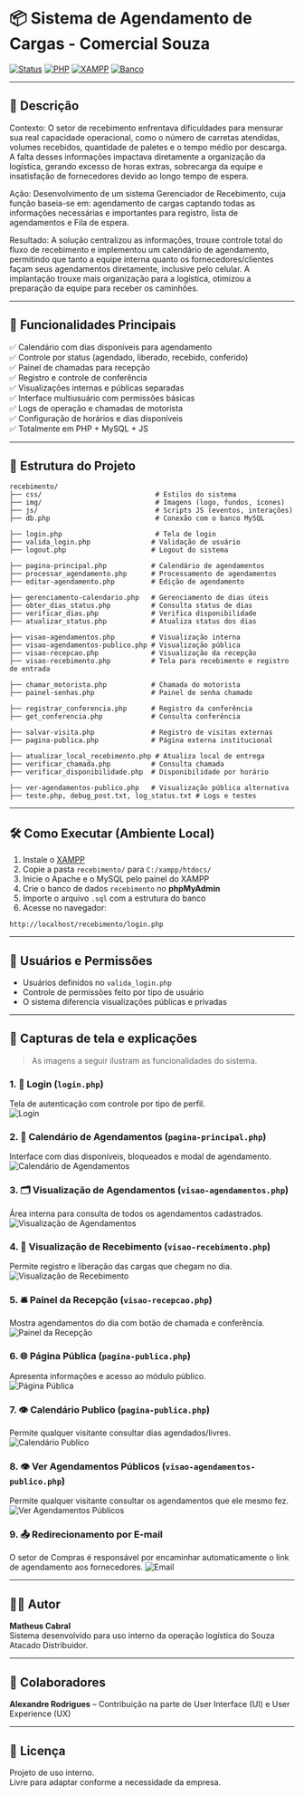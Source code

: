 # 📦 Sistema de Agendamento de Cargas - Comercial Souza

[![Status](https://img.shields.io/badge/status-Em%20Produção-brightgreen)]()
[![PHP](https://img.shields.io/badge/PHP-7%2B-blue)]()
[![XAMPP](https://img.shields.io/badge/XAMPP-Apache%20%2B%20MySQL-orange)]()
[![Banco](https://img.shields.io/badge/MySQL-Database-yellowgreen)]()

---

## 📝 Descrição

Contexto: 
O setor de recebimento enfrentava dificuldades para mensurar sua real capacidade operacional, como o número de carretas atendidas, volumes recebidos, quantidade de paletes e o tempo médio por descarga. A falta desses informações impactava diretamente a organização da logística, gerando excesso de horas extras, sobrecarga da equipe e insatisfação de fornecedores devido ao longo tempo de espera.

Ação: 
Desenvolvimento de um sistema Gerenciador de Recebimento, cuja função baseia-se em: agendamento de cargas captando todas as informações necessárias e importantes para registro, lista de agendamentos e Fila de espera.

Resultado:
A solução centralizou as informações, trouxe controle total do fluxo de recebimento e implementou um calendário de agendamento, permitindo que tanto a equipe interna quanto os fornecedores/clientes façam seus agendamentos diretamente, inclusive pelo celular. A implantação trouxe mais organização para a logística, otimizou a preparação da equipe para receber os caminhões.

---

## 🔧 Funcionalidades Principais

✅ Calendário com dias disponíveis para agendamento  
✅ Controle por status (agendado, liberado, recebido, conferido)  
✅ Painel de chamadas para recepção  
✅ Registro e controle de conferência  
✅ Visualizações internas e públicas separadas  
✅ Interface multiusuário com permissões básicas  
✅ Logs de operação e chamadas de motorista  
✅ Configuração de horários e dias disponíveis  
✅ Totalmente em PHP + MySQL + JS

---

## 📁 Estrutura do Projeto

```
recebimento/
├── css/                            # Estilos do sistema
├── img/                            # Imagens (logo, fundos, ícones)
├── js/                             # Scripts JS (eventos, interações)
├── db.php                          # Conexão com o banco MySQL

├── login.php                       # Tela de login
├── valida_login.php               # Validação de usuário
├── logout.php                     # Logout do sistema

├── pagina-principal.php           # Calendário de agendamentos
├── processar_agendamento.php      # Processamento de agendamentos
├── editar-agendamento.php         # Edição de agendamento

├── gerenciamento-calendario.php   # Gerenciamento de dias úteis
├── obter_dias_status.php          # Consulta status de dias
├── verificar_dias.php             # Verifica disponibilidade
├── atualizar_status.php           # Atualiza status dos dias

├── visao-agendamentos.php         # Visualização interna
├── visao-agendamentos-publico.php # Visualização pública
├── visao-recepcao.php             # Visualização da recepção
├── visao-recebimento.php          # Tela para recebimento e registro de entrada

├── chamar_motorista.php           # Chamada do motorista
├── painel-senhas.php              # Painel de senha chamado

├── registrar_conferencia.php      # Registro da conferência
├── get_conferencia.php            # Consulta conferência

├── salvar-visita.php              # Registro de visitas externas
├── pagina-publica.php             # Página externa institucional

├── atualizar_local_recebimento.php # Atualiza local de entrega
├── verificar_chamada.php          # Consulta chamada
├── verificar_disponibilidade.php  # Disponibilidade por horário

├── ver-agendamentos-publico.php   # Visualização pública alternativa
├── teste.php, debug_post.txt, log_status.txt # Logs e testes
```

---

## 🛠️ Como Executar (Ambiente Local)

1. Instale o [XAMPP](https://www.apachefriends.org/index.html)
2. Copie a pasta `recebimento/` para `C:/xampp/htdocs/`
3. Inicie o Apache e o MySQL pelo painel do XAMPP
4. Crie o banco de dados `recebimento` no **phpMyAdmin**
5. Importe o arquivo `.sql` com a estrutura do banco
6. Acesse no navegador:
```
http://localhost/recebimento/login.php
```

---

## 🔐 Usuários e Permissões

- Usuários definidos no `valida_login.php`
- Controle de permissões feito por tipo de usuário
- O sistema diferencia visualizações públicas e privadas

---

## 📸 Capturas de tela e explicações

> As imagens a seguir ilustram as funcionalidades do sistema.

### 1. 🔐 Login (`login.php`)
Tela de autenticação com controle por tipo de perfil.  
![Login](prints/login.png)

### 2. 📅 Calendário de Agendamentos (`pagina-principal.php`)
Interface com dias disponíveis, bloqueados e modal de agendamento.  
![Calendário de Agendamentos](prints/calendario.png)

### 3. 🗂️ Visualização de Agendamentos (`visao-agendamentos.php`)
Área interna para consulta de todos os agendamentos cadastrados.  
![Visualização de Agendamentos](prints/agendamentos.png)

### 4. 🧾 Visualização de Recebimento (`visao-recebimento.php`)
Permite registro e liberação das cargas que chegam no dia.  
![Visualização de Recebimento](prints/recebimento.png)

### 5. 🛎️ Painel da Recepção (`visao-recepcao.php`)
Mostra agendamentos do dia com botão de chamada e conferência.  
![Painel da Recepção](prints/recepcao.png)

### 6. 🌐 Página Pública (`pagina-publica.php`)
Apresenta informações e acesso ao módulo público.  
![Página Pública](prints/publica.png)

### 7. 👁️ Calendário Publico (`pagina-publica.php`)
Permite qualquer visitante consultar dias agendados/livres.  
![Calendário Publico](prints/calendario-publico.png)

### 8. 👁️ Ver Agendamentos Públicos (`visao-agendamentos-publico.php`)
Permite qualquer visitante consultar os agendamentos que ele mesmo fez.  
![Ver Agendamentos Públicos](prints/agendamentos-publicos.png)

### 9. 📤 Redirecionamento por E-mail
O setor de Compras é responsável por encaminhar automaticamente o link de agendamento aos fornecedores.
![Email](prints/email.png)

---

## 👨‍💻 Autor

**Matheus Cabral**  
Sistema desenvolvido para uso interno da operação logística do Souza Atacado Distribuidor.  

---

## 🤝 Colaboradores

**Alexandre Rodrigues** – Contribuição na parte de User Interface (UI) e User Experience (UX)

---

## 📄 Licença

Projeto de uso interno.  
Livre para adaptar conforme a necessidade da empresa.
